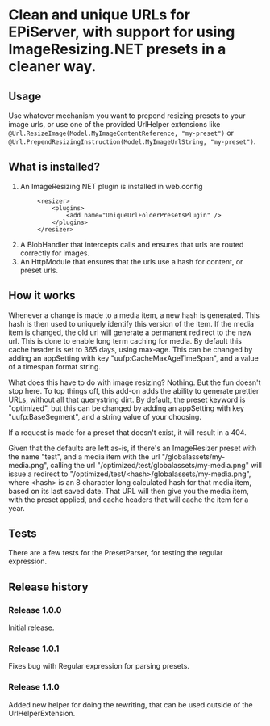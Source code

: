 # Clean and unique URLs for EPiServer, with support for using ImageResizing.NET presets in a cleaner way.

## Usage
Use whatever mechanism you want to prepend resizing presets to your image urls, or use one of the provided UrlHelper extensions
like ```@Url.ResizeImage(Model.MyImageContentReference, "my-preset")``` or ```@Url.PrependResizingInstruction(Model.MyImageUrlString, "my-preset")```.

## What is installed?
1. An ImageResizing.NET plugin is installed in web.config
```
		<resizer>
			<plugins>
				<add name="UniqueUrlFolderPresetsPlugin" />
			</plugins>
		</resizer>
```
2. A BlobHandler that intercepts calls and ensures that urls are routed correctly for images.
3. An HttpModule that ensures that the urls use a hash for content, or preset urls.

## How it works
Whenever a change is made to a media item, a new hash is generated. This hash is then used to uniquely identify this version of the item. If the media 
item is changed, the old url will generate a permanent redirect to the new url. This is done to enable long term caching for media. By default this 
cache header is set to 365 days, using max-age. This can be changed by adding an appSetting with key "uufp:CacheMaxAgeTimeSpan", and a value of a timespan
format string.

What does this have to do with image resizing? Nothing. But the fun doesn't stop here. To top things off, this add-on adds the ability to generate 
prettier URLs, without all that querystring dirt. By default, the preset keyword is "optimized", but this can be changed by adding an appSetting with key 
"uufp:BaseSegment", and a string value of your choosing.

If a request is made for a preset that doesn't exist, it will result in a 404.

Given that the defaults are left as-is, if there's an ImageResizer preset with the name "test", and a media item with the url "/globalassets/my-media.png",
calling the url "/optimized/test/globalassets/my-media.png" will issue a redirect to "/optimized/test/\<hash\>/globalassets/my-media.png", where \<hash\> is
an 8 character long calculated hash for that media item, based on its last saved date. That URL will then give you the media item, with the preset applied, and cache headers
that will cache the item for a year.

## Tests
There are a few tests for the PresetParser, for testing the regular expression.

## Release history

### Release 1.0.0
Initial release.

### Release 1.0.1
Fixes bug with Regular expression for parsing presets.

### Release 1.1.0
Added new helper for doing the rewriting, that can be used outside of the UrlHelperExtension.
